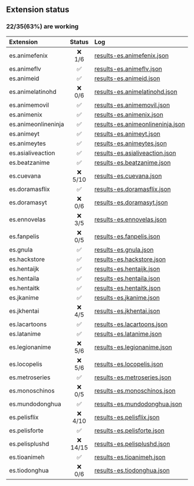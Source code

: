 ## Extension status

### 22/35(63%) are working

| Extension           |   Status   | Log                                                                                                                               |
| :------------------ | :--------: | :-------------------------------------------------------------------------------------------------------------------------------- |
| es.animefenix       |  ❌<br>1/6  | [results-es.animefenix.json](https://raw.githubusercontent.com/Dark25/aet/results/results/results-es.animefenix.json)             |
| es.animeflv         |     ✅      | [results-es.animeflv.json](https://raw.githubusercontent.com/Dark25/aet/results/results/results-es.animeflv.json)                 |
| es.animeid          |     ✅      | [results-es.animeid.json](https://raw.githubusercontent.com/Dark25/aet/results/results/results-es.animeid.json)                   |
| es.animelatinohd    |  ❌<br>0/6  | [results-es.animelatinohd.json](https://raw.githubusercontent.com/Dark25/aet/results/results/results-es.animelatinohd.json)       |
| es.animemovil       |     ✅      | [results-es.animemovil.json](https://raw.githubusercontent.com/Dark25/aet/results/results/results-es.animemovil.json)             |
| es.animenix         |     ✅      | [results-es.animenix.json](https://raw.githubusercontent.com/Dark25/aet/results/results/results-es.animenix.json)                 |
| es.animeonlineninja |     ✅      | [results-es.animeonlineninja.json](https://raw.githubusercontent.com/Dark25/aet/results/results/results-es.animeonlineninja.json) |
| es.animeyt          |     ✅      | [results-es.animeyt.json](https://raw.githubusercontent.com/Dark25/aet/results/results/results-es.animeyt.json)                   |
| es.animeytes        |     ✅      | [results-es.animeytes.json](https://raw.githubusercontent.com/Dark25/aet/results/results/results-es.animeytes.json)               |
| es.asialiveaction   |     ✅      | [results-es.asialiveaction.json](https://raw.githubusercontent.com/Dark25/aet/results/results/results-es.asialiveaction.json)     |
| es.beatzanime       |     ✅      | [results-es.beatzanime.json](https://raw.githubusercontent.com/Dark25/aet/results/results/results-es.beatzanime.json)             |
| es.cuevana          | ❌<br>5/10  | [results-es.cuevana.json](https://raw.githubusercontent.com/Dark25/aet/results/results/results-es.cuevana.json)                   |
| es.doramasflix      |     ✅      | [results-es.doramasflix.json](https://raw.githubusercontent.com/Dark25/aet/results/results/results-es.doramasflix.json)           |
| es.doramasyt        |  ❌<br>0/6  | [results-es.doramasyt.json](https://raw.githubusercontent.com/Dark25/aet/results/results/results-es.doramasyt.json)               |
| es.ennovelas        |  ❌<br>3/5  | [results-es.ennovelas.json](https://raw.githubusercontent.com/Dark25/aet/results/results/results-es.ennovelas.json)               |
| es.fanpelis         |  ❌<br>0/5  | [results-es.fanpelis.json](https://raw.githubusercontent.com/Dark25/aet/results/results/results-es.fanpelis.json)                 |
| es.gnula            |     ✅      | [results-es.gnula.json](https://raw.githubusercontent.com/Dark25/aet/results/results/results-es.gnula.json)                       |
| es.hackstore        |     ✅      | [results-es.hackstore.json](https://raw.githubusercontent.com/Dark25/aet/results/results/results-es.hackstore.json)               |
| es.hentaijk         |     ✅      | [results-es.hentaijk.json](https://raw.githubusercontent.com/Dark25/aet/results/results/results-es.hentaijk.json)                 |
| es.hentaila         |     ✅      | [results-es.hentaila.json](https://raw.githubusercontent.com/Dark25/aet/results/results/results-es.hentaila.json)                 |
| es.hentaitk         |     ✅      | [results-es.hentaitk.json](https://raw.githubusercontent.com/Dark25/aet/results/results/results-es.hentaitk.json)                 |
| es.jkanime          |     ✅      | [results-es.jkanime.json](https://raw.githubusercontent.com/Dark25/aet/results/results/results-es.jkanime.json)                   |
| es.jkhentai         |  ❌<br>4/5  | [results-es.jkhentai.json](https://raw.githubusercontent.com/Dark25/aet/results/results/results-es.jkhentai.json)                 |
| es.lacartoons       |     ✅      | [results-es.lacartoons.json](https://raw.githubusercontent.com/Dark25/aet/results/results/results-es.lacartoons.json)             |
| es.latanime         |     ✅      | [results-es.latanime.json](https://raw.githubusercontent.com/Dark25/aet/results/results/results-es.latanime.json)                 |
| es.legionanime      |  ❌<br>5/6  | [results-es.legionanime.json](https://raw.githubusercontent.com/Dark25/aet/results/results/results-es.legionanime.json)           |
| es.locopelis        |  ❌<br>5/6  | [results-es.locopelis.json](https://raw.githubusercontent.com/Dark25/aet/results/results/results-es.locopelis.json)               |
| es.metroseries      |     ✅      | [results-es.metroseries.json](https://raw.githubusercontent.com/Dark25/aet/results/results/results-es.metroseries.json)           |
| es.monoschinos      |  ❌<br>0/5  | [results-es.monoschinos.json](https://raw.githubusercontent.com/Dark25/aet/results/results/results-es.monoschinos.json)           |
| es.mundodonghua     |     ✅      | [results-es.mundodonghua.json](https://raw.githubusercontent.com/Dark25/aet/results/results/results-es.mundodonghua.json)         |
| es.pelisflix        | ❌<br>4/10  | [results-es.pelisflix.json](https://raw.githubusercontent.com/Dark25/aet/results/results/results-es.pelisflix.json)               |
| es.pelisforte       |     ✅      | [results-es.pelisforte.json](https://raw.githubusercontent.com/Dark25/aet/results/results/results-es.pelisforte.json)             |
| es.pelisplushd      | ❌<br>14/15 | [results-es.pelisplushd.json](https://raw.githubusercontent.com/Dark25/aet/results/results/results-es.pelisplushd.json)           |
| es.tioanimeh        |     ✅      | [results-es.tioanimeh.json](https://raw.githubusercontent.com/Dark25/aet/results/results/results-es.tioanimeh.json)               |
| es.tiodonghua       |  ❌<br>0/6  | [results-es.tiodonghua.json](https://raw.githubusercontent.com/Dark25/aet/results/results/results-es.tiodonghua.json)             |

